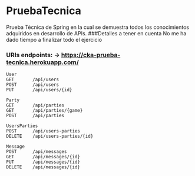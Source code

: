 # PruebaTecnica
Prueba Técnica de Spring en la cual se demuestra todos los conocimientos adquiridos en desarrollo de APIs. 
###Detalles a tener en cuenta 
No me ha dado tiempo a finalizar todo el ejercicio
### URIs endpoints: -> https://cka-prueba-tecnica.herokuapp.com/
```
User
GET       /api/users
POST      /api/users
PUT       /api/users/{id}

Party
GET       /api/parties
GET       /api/parties/{game}
POST      /api/parties

UsersParties
POST      /api/users-parties
DELETE    /api/users-parties/{id}

Message
POST      /api/messages
GET       /api/messages/{id}
PUT       /api/messages/{id}
DELETE    /api/messages/{id}
```
